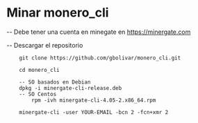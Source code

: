 # Minar monero_cli #
-- Debe tener una cuenta en minegate en https://minergate.com

-- Descargar el repositorio 
```terminal
	git clone https://github.com/gbolivar/monero_cli.git
```

```terminal
 	cd monero_cli
```

```terminal
	-- SO basados en Debian
 	dpkg -i minergate-cli-release.deb
	-- SO Centos
        rpm -ivh minergate-cli-4.05-2.x86_64.rpm
 ```
```terminal
 	minergate-cli -user YOUR-EMAIL -bcn 2 -fcn+xmr 2
```
